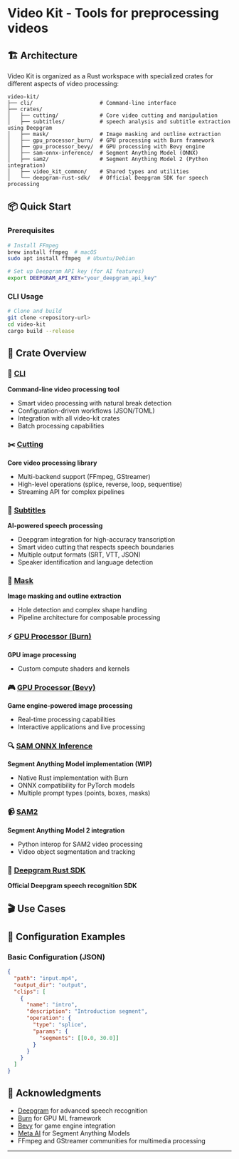 # Video Kit - Tools for preprocessing videos




## 🏗️ Architecture

Video Kit is organized as a Rust workspace with specialized crates for different aspects of video processing:

```
video-kit/
├── cli/                     # Command-line interface
├── crates/
│   ├── cutting/             # Core video cutting and manipulation
│   ├── subtitles/           # speech analysis and subtitle extraction using Deepgram
│   ├── mask/                # Image masking and outline extraction
│   ├── gpu_processor_burn/  # GPU processing with Burn framework
│   ├── gpu_processor_bevy/  # GPU processing with Bevy engine
│   ├── sam-onnx-inference/  # Segment Anything Model (ONNX)
│   ├── sam2/                # Segment Anything Model 2 (Python integration)
│   ├── video_kit_common/    # Shared types and utilities
│   └── deepgram-rust-sdk/   # Official Deepgram SDK for speech processing
```

## 📦 Quick Start

### Prerequisites

```bash
# Install FFmpeg
brew install ffmpeg  # macOS
sudo apt install ffmpeg  # Ubuntu/Debian

# Set up Deepgram API key (for AI features)
export DEEPGRAM_API_KEY="your_deepgram_api_key"
```

### CLI Usage

```bash
# Clone and build
git clone <repository-url>
cd video-kit
cargo build --release
```



## 🎯 Crate Overview

### 🔧 [CLI](cli/README.md)
**Command-line video processing tool**
- Smart video processing with natural break detection
- Configuration-driven workflows (JSON/TOML)
- Integration with all video-kit crates
- Batch processing capabilities

### ✂️ [Cutting](crates/cutting/readme.md)
**Core video processing library**
- Multi-backend support (FFmpeg, GStreamer)
- High-level operations (splice, reverse, loop, sequentise)
- Streaming API for complex pipelines

### 🧠 [Subtitles](crates/subtitles/README.md)
**AI-powered speech processing**
- Deepgram integration for high-accuracy transcription
- Smart video cutting that respects speech boundaries
- Multiple output formats (SRT, VTT, JSON)
- Speaker identification and language detection

### 🎨 [Mask](crates/mask/README.md)
**Image masking and outline extraction**
- Hole detection and complex shape handling
- Pipeline architecture for composable processing

### ⚡ [GPU Processor (Burn)](crates/gpu_processor_burn/README.md)
**GPU image processing**
- Custom compute shaders and kernels

### 🎮 [GPU Processor (Bevy)](crates/gpu_processor_bevy/README.md)
**Game engine-powered image processing**
- Real-time processing capabilities
- Interactive applications and live processing

### 🔍 [SAM ONNX Inference](crates/sam-onnx-inference/README.md)
**Segment Anything Model implementation (WIP)**
- Native Rust implementation with Burn
- ONNX compatibility for PyTorch models
- Multiple prompt types (points, boxes, masks)

### 📹 [SAM2](crates/sam2/README.md)
**Segment Anything Model 2 integration**
- Python interop for SAM2 video processing
- Video object segmentation and tracking

### 🎤 [Deepgram Rust SDK](crates/deepgram-rust-sdk/README.md)
**Official Deepgram speech recognition SDK**


## 🎬 Use Cases

## 🔧 Configuration Examples

### Basic Configuration (JSON)
```json
{
  "path": "input.mp4",
  "output_dir": "output",
  "clips": [
    {
      "name": "intro",
      "description": "Introduction segment",
      "operation": {
        "type": "splice",
        "params": {
          "segments": [[0.0, 30.0]]
        }
      }
    }
  ]
}
```



## 🙏 Acknowledgments

- [Deepgram](https://deepgram.com) for advanced speech recognition
- [Burn](https://github.com/tracel-ai/burn) for GPU ML framework
- [Bevy](https://bevyengine.org) for game engine integration
- [Meta AI](https://ai.meta.com) for Segment Anything Models
- FFmpeg and GStreamer communities for multimedia processing

---

